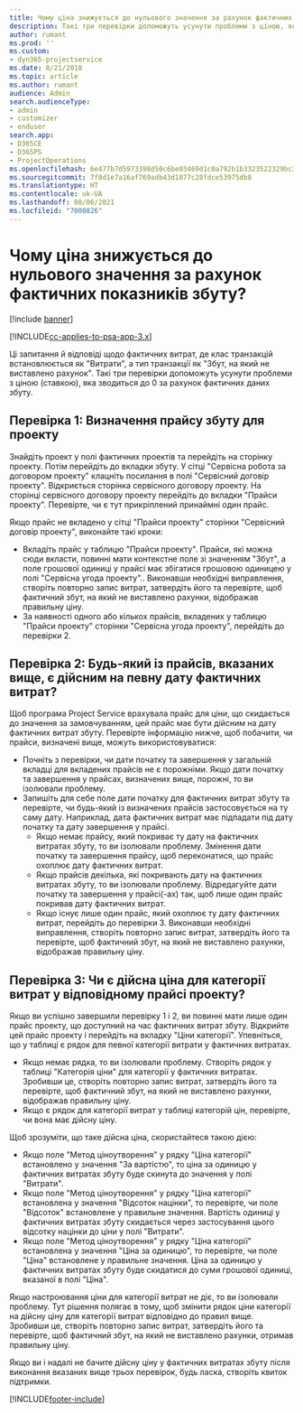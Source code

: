 ```yaml
---
title: Чому ціна знижується до нульового значення за рахунок фактичних показників збуту?
description: Такі три перевірки допоможуть усунути проблеми з ціною, яка зводиться до 0 за рахунок фактичних даних збуту.
author: rumant
ms.prod: ''
ms.custom:
- dyn365-projectservice
ms.date: 8/21/2018
ms.topic: article
ms.author: rumant
audience: Admin
search.audienceType:
- admin
- customizer
- enduser
search.app:
- D365CE
- D365PS
- ProjectOperations
ms.openlocfilehash: 6e477b7d5973398d50c6be03469d1c0a792b1b3323522329bc33cba755104968
ms.sourcegitcommit: 7f8d1e7a16af769adb43d1877c28fdce53975db8
ms.translationtype: HT
ms.contentlocale: uk-UA
ms.lasthandoff: 08/06/2021
ms.locfileid: "7000826"
---
```

# <a name="why-is-the-price-defaulting-to-zero-on-expense-sales-actuals"></a>Чому ціна знижується до нульового значення за рахунок фактичних показників збуту?

[!include [banner](../includes/psa-now-project-operations.md)]

[!INCLUDE[cc-applies-to-psa-app-3.x](../includes/cc-applies-to-psa-app-3x.md)]

Ці запитання й відповіді щодо фактичних витрат, де клас транзакцій встановлюється як "Витрати", а тип транзакції як "Збут, на який не виставлено рахунок". Такі три перевірки допоможуть усунути проблеми з ціною (ставкою), яка зводиться до 0 за рахунок фактичних даних збуту.

## <a name="check-1-identify-the-sales-price-list-for-project"></a>Перевірка 1: Визначення прайсу збуту для проекту

Знайдіть проект у полі фактичних проектів та перейдіть на сторінку проекту. Потім перейдіть до вкладки збуту. У сітці "Сервісна робота за договором проекту" клацніть посилання в полі "Сервісний договір проекту". Відкриється сторінка сервісного договору проекту. На сторінці сервісного договору проекту перейдіть до вкладки "Прайси проекту". Перевірте, чи є тут прикріплений принаймні один прайс.

Якщо прайс не вкладено у сітці "Прайси проекту" сторінки "Сервісний договір проекту", виконайте такі кроки:

- Вкладіть прайс у таблицю "Прайси проекту". Прайси, які можна сюди вкласти, повинні мати контекстне поле зі значенням "Збут", а поле грошової одиниці у прайсі має збігатися грошовою одиницею у полі "Сервісна угода проекту".. Виконавши необхідні виправлення, створіть повторно запис витрат, затвердіть його та перевірте, щоб фактичний збут, на який не виставлено рахунки, відображав правильну ціну.
- За наявності одного або кількох прайсів, вкладених у таблицю "Прайси проекту" сторінки "Сервісна угода проекту", перейдіть до перевірки 2.

## <a name="check-2-are-any-of-the-price-lists-identified-above-valid-for-the-specific-date-of-the-expense-actual"></a>Перевірка 2: Будь-який із прайсів, вказаних вище, є дійсним на певну дату фактичних витрат?

Щоб програма Project Service врахувала прайс для ціни, що скидається до значення за замовчуванням, цей прайс має бути дійсним на дату фактичних витрат збуту. Перевірте інформацію нижче, щоб побачити, чи прайси, визначені вище, можуть використовуватися:

- Почніть з перевірки, чи дати початку та завершення у загальній вкладці для вкладених прайсів не є порожніми. Якщо дати початку та завершення у прайсах, визначених вище, порожні, то ви ізолювали проблему. 
- Запишіть для себе поле дати початку для фактичних витрат збуту та перевірте, чи будь-який із визначених прайсів застосовується на ту саму дату. Наприклад, дата фактичних витрат має підпадати під дату початку та дату завершення у прайсі. 
    - Якщо немає прайсу, який покриває ту дату на фактичних витратах збуту, то ви ізолювали проблему. Змінення дати початку та завершення прайсу, щоб переконатися, що прайс охоплює дату фактичних витрат. 
    - Якщо прайсів декілька, які покривають дату на фактичних витратах збуту, то ви ізолювали проблему. Відредагуйте дати початку та завершення у прайсі(-ах) так, щоб лише один прайс покривав дату фактичних витрат. 
    - Якщо існує лише один прайс, який охоплює ту дату фактичних витрат, перейдіть до перевірки 3.
Виконавши необхідні виправлення, створіть повторно запис витрат, затвердіть його та перевірте, щоб фактичний збут, на який не виставлено рахунки, відображав правильну ціну.

## <a name="check-3-is-there-a-valid-price-for-the-expense-category-in-the-applicable-project-price-list"></a>Перевірка 3: Чи є дійсна ціна для категорії витрат у відповідному прайсі проекту? 

Якщо ви успішно завершили перевірку 1 і 2, ви повинні мати лише один прайс проекту, що доступний на час фактичних витрат збуту. Відкрийте цей прайс проекту і перейдіть на вкладку "Ціни категорії". Упевніться, що у таблиці є рядок для певної категорії витрати у фактичних витратах.
 
- Якщо немає рядка, то ви ізолювали проблему. Створіть рядок у таблиці "Категорія ціни" для категорії у фактичних витратах. Зробивши це, створіть повторно запис витрат, затвердіть його та перевірте, щоб фактичний збут, на який не виставлено рахунки, відображав правильну ціну. 
- Якщо є рядок для категорії витрат у таблиці категорій цін, перевірте, чи вона має дійсну ціну.

Щоб зрозуміти, що таке дійсна ціна, скористайтеся такою дією:

- Якщо поле "Метод ціноутворення" у рядку "Ціна категорії" встановлено у значення "За вартістю", то ціна за одиницю у фактичних витратах збуту буде скинута до значення у полі "Витрати".
- Якщо поле "Метод ціноутворення" у рядку "Ціна категорії" встановлена у значення "Відсоток націнки", то перевірте, чи поле "Відсоток" встановлене у правильне значення. Вартість одиниці у фактичних витратах збуту скидається через застосування цього відсотку націнки до ціни у полі "Витрати".
- Якщо поле "Метод ціноутворення" у рядку "Ціна категорії" встановлена у значення "Ціна за одиницю", то перевірте, чи поле "Ціна" встановлене у правильне значення. Ціна за одиницю у фактичних витратах збуту буде скидатися до суми грошової одиниці, вказаної в полі "Ціна".

Якщо настроювання ціни для категорії витрат не діє, то ви ізолювали проблему. Тут рішення полягає в тому, щоб змінити рядок ціни категорії на дійсну ціну для категорії витрат відповідно до правил вище. Зробивши це, створіть повторно запис витрат, затвердіть його та перевірте, щоб фактичний збут, на який не виставлено рахунки, отримав правильну ціну.

Якщо ви і надалі не бачите дійсну ціну у фактичних витратах збуту після виконання вказаних вище трьох перевірок, будь ласка, створіть квиток підтримки.




[!INCLUDE[footer-include](../includes/footer-banner.md)]